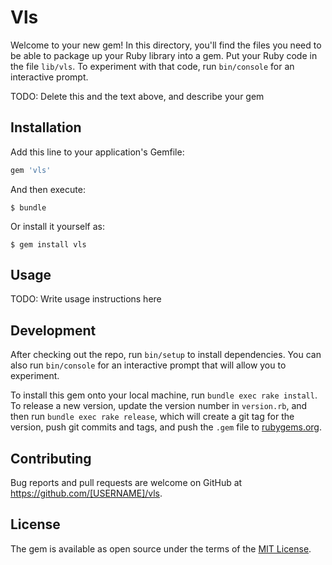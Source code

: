 # Vls

Welcome to your new gem! In this directory, you'll find the files you need to be able to package up your Ruby library into a gem. Put your Ruby code in the file `lib/vls`. To experiment with that code, run `bin/console` for an interactive prompt.

TODO: Delete this and the text above, and describe your gem

## Installation

Add this line to your application's Gemfile:

```ruby
gem 'vls'
```

And then execute:

    $ bundle

Or install it yourself as:

    $ gem install vls

## Usage

TODO: Write usage instructions here

## Development

After checking out the repo, run `bin/setup` to install dependencies. You can also run `bin/console` for an interactive prompt that will allow you to experiment.

To install this gem onto your local machine, run `bundle exec rake install`. To release a new version, update the version number in `version.rb`, and then run `bundle exec rake release`, which will create a git tag for the version, push git commits and tags, and push the `.gem` file to [rubygems.org](https://rubygems.org).

## Contributing

Bug reports and pull requests are welcome on GitHub at https://github.com/[USERNAME]/vls.


## License

The gem is available as open source under the terms of the [MIT License](http://opensource.org/licenses/MIT).

